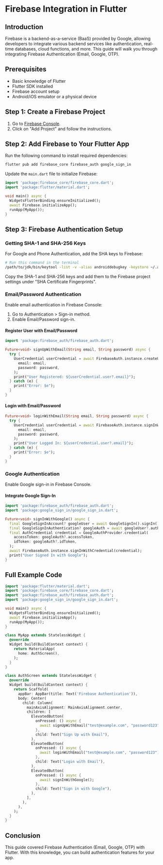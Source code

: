 # Firebase Integration in Flutter

## Introduction

Firebase is a backend-as-a-service (BaaS) provided by Google, allowing developers to integrate various backend services like authentication, real-time databases, cloud functions, and more. This guide will walk you through integrating Firebase Authentication (Email, Google, OTP).

## Prerequisites

- Basic knowledge of Flutter
- Flutter SDK installed
- Firebase account setup
- Android/iOS emulator or a physical device

## Step 1: Create a Firebase Project

1. Go to [Firebase Console](https://console.firebase.google.com/).
2. Click on "Add Project" and follow the instructions.

## Step 2: Add Firebase to Your Flutter App

Run the following command to install required dependencies:

```sh
flutter pub add firebase_core firebase_auth google_sign_in
```

Update the `main.dart` file to initialize Firebase:

```dart
import 'package:firebase_core/firebase_core.dart';
import 'package:flutter/material.dart';

void main() async {
  WidgetsFlutterBinding.ensureInitialized();
  await Firebase.initializeApp();
  runApp(MyApp());
}
```

## Step 3: Firebase Authentication Setup

### Getting SHA-1 and SHA-256 Keys

For Google and Phone Authentication, add the SHA keys to Firebase:

```sh
# Run this command in the terminal
/path/to/jdk/bin/keytool -list -v -alias androiddebugkey -keystore ~/.android/debug.keystore -storepass android -keypass android

```

Copy the SHA-1 and SHA-256 keys and add them to the Firebase project settings under "SHA Certificate Fingerprints".

### Email/Password Authentication

Enable email authentication in Firebase Console:

1. Go to Authentication > Sign-in method.
2. Enable Email/Password sign-in.

#### Register User with Email/Password

```dart
import 'package:firebase_auth/firebase_auth.dart';

Future<void> signUpWithEmail(String email, String password) async {
  try {
    UserCredential userCredential = await FirebaseAuth.instance.createUserWithEmailAndPassword(
      email: email,
      password: password,
    );
    print("User Registered: ${userCredential.user?.email}");
  } catch (e) {
    print("Error: $e");
  }
}
```

#### Login with Email/Password

```dart
Future<void> loginWithEmail(String email, String password) async {
  try {
    UserCredential userCredential = await FirebaseAuth.instance.signInWithEmailAndPassword(
      email: email,
      password: password,
    );
    print("User Logged In: ${userCredential.user?.email}");
  } catch (e) {
    print("Error: $e");
  }
}
```

### Google Authentication

Enable Google sign-in in Firebase Console.

#### Integrate Google Sign-In

```dart
import 'package:firebase_auth/firebase_auth.dart';
import 'package:google_sign_in/google_sign_in.dart';

Future<void> signInWithGoogle() async {
  final GoogleSignInAccount? googleUser = await GoogleSignIn().signIn();
  final GoogleSignInAuthentication? googleAuth = await googleUser?.authentication;
  final AuthCredential credential = GoogleAuthProvider.credential(
    accessToken: googleAuth?.accessToken,
    idToken: googleAuth?.idToken,
  );
  await FirebaseAuth.instance.signInWithCredential(credential);
  print("User Signed In with Google");
}
```

## Full Example Code

```dart
import 'package:flutter/material.dart';
import 'package:firebase_core/firebase_core.dart';
import 'package:firebase_auth/firebase_auth.dart';
import 'package:google_sign_in/google_sign_in.dart';

void main() async {
  WidgetsFlutterBinding.ensureInitialized();
  await Firebase.initializeApp();
  runApp(MyApp());
}

class MyApp extends StatelessWidget {
  @override
  Widget build(BuildContext context) {
    return MaterialApp(
      home: AuthScreen(),
    );
  }
}

class AuthScreen extends StatelessWidget {
  @override
  Widget build(BuildContext context) {
    return Scaffold(
      appBar: AppBar(title: Text('Firebase Authentication')),
      body: Center(
        child: Column(
          mainAxisAlignment: MainAxisAlignment.center,
          children: [
            ElevatedButton(
              onPressed: () async {
                await signUpWithEmail("test@example.com", "password123");
              },
              child: Text("Sign Up with Email"),
            ),
            ElevatedButton(
              onPressed: () async {
                await loginWithEmail("test@example.com", "password123");
              },
              child: Text("Login with Email"),
            ),
            ElevatedButton(
              onPressed: () async {
                await signInWithGoogle();
              },
              child: Text("Sign in with Google"),
            ),
          ],
        ),
      ),
    );
  }
}
```

## Conclusion

This guide covered Firebase Authentication (Email, Google, OTP) with Flutter. With this knowledge, you can build authentication features for your app.

